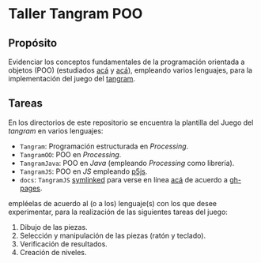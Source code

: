 # Taller Tangram POO

## Propósito

Evidenciar los conceptos fundamentales de la programación orientada a objetos (POO) (estudiados [acá](http://objetos.github.io/objects) y [acá](http://objetos.github.io/polymorphism)), empleando varios lenguajes, para la implementación del juego del [tangram](https://en.wikipedia.org/wiki/Tangram).

## Tareas

En los directorios de este repositorio se encuentra la plantilla del Juego del *tangram* en varios lenguajes:

* `Tangram`: Programación estructurada en _Processing_.
* `TangramOO`: POO en _Processing_.
* `TangramJava`: POO en _Java_ (empleando _Processing_ como librería).
* `TangramJS`: POO en _JS_ empleando [p5js](https://p5js.org/).
* `docs`: `TangramJS` [symlinked](https://en.wikipedia.org/wiki/Symbolic_link) para verse en línea [acá](https://objetos.github.io/talleres/) de acuerdo a [gh-pages](https://pages.github.com/).

empléelas de acuerdo al (o a los) lenguaje(s) con los que desee experimentar, para la realización de las siguientes tareas del juego:

1. Dibujo de las piezas.
2. Selección y manipulación de las piezas (ratón y teclado).
3. Verificación de resultados.
4. Creación de niveles.
